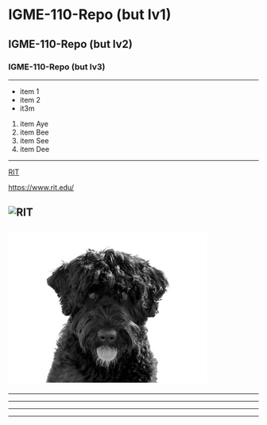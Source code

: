 # IGME-110-Repo (but lv1)
## IGME-110-Repo (but lv2)
### IGME-110-Repo (but lv3)
---

- item 1
- item 2
- it3m

1. item Aye
2. item Bee
3. item See
4. item Dee
---

[RIT](https://www.rit.edu/)

https://www.rit.edu/

![RIT](https://www.rit.edu/brandportal/sites/rit.edu.brandportal/files/inline-images/new_RIT_logo1_RGB_0.png)
---
![AAAAAAAAAA](md-images/cassie.jpg)
---

---

---

---

---
